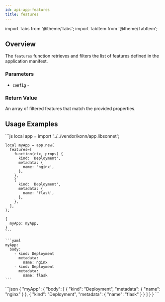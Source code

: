 ```yaml
---
id: api-app-features
title: features
---
```


import Tabs from '@theme/Tabs';
import TabItem from '@theme/TabItem';

## Overview
The `features` function retrieves and filters the list of features defined in the application manifest.
### Parameters
- **`config`** -  
### Return Value
An array of filtered features that match the provided properties.
## Usage Examples

<Tabs>
    <TabItem value="jsonnet" label="Jsonnet" default>
    ```js
    local app = import '../../vendor/konn/app.libsonnet';

    local myApp = app.new(
      features=[
        function(ctx, props) {
          kind: 'Deployment',
          metadata: {
            name: 'nginx',
          },
        },
        {
          kind: 'Deployment',
          metadata: {
            name: 'flask',
          },
        },
      ],
    );

    {
      myApp: myApp,
    }
    ```
  </TabItem>
  <TabItem value="yaml" label="YAML Output">

    ```yaml
    myApp:
      body:
        - kind: Deployment
          metadata:
            name: nginx
        - kind: Deployment
          metadata:
            name: flask
    ```
  </TabItem>
  <TabItem value="json" label="JSON Output">
    ```json
    {
       "myApp": {
          "body": [
             {
                "kind": "Deployment",
                "metadata": {
                   "name": "nginx"
                }
             },
             {
                "kind": "Deployment",
                "metadata": {
                   "name": "flask"
                }
             }
          ]
       }
    }
    ```  
    </TabItem>
</Tabs>
